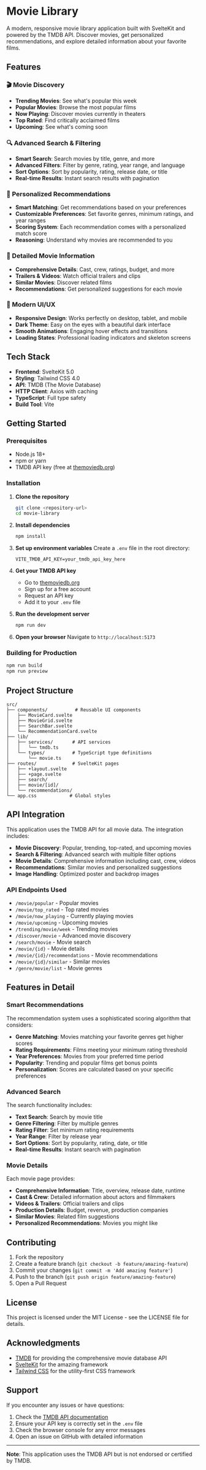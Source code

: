 # Movie Library

A modern, responsive movie library application built with SvelteKit and powered by the TMDB API. Discover movies, get personalized recommendations, and explore detailed information about your favorite films.

## Features

### 🎬 Movie Discovery
- **Trending Movies**: See what's popular this week
- **Popular Movies**: Browse the most popular films
- **Now Playing**: Discover movies currently in theaters
- **Top Rated**: Find critically acclaimed films
- **Upcoming**: See what's coming soon

### 🔍 Advanced Search & Filtering
- **Smart Search**: Search movies by title, genre, and more
- **Advanced Filters**: Filter by genre, rating, year range, and language
- **Sort Options**: Sort by popularity, rating, release date, or title
- **Real-time Results**: Instant search results with pagination

### 🧠 Personalized Recommendations
- **Smart Matching**: Get recommendations based on your preferences
- **Customizable Preferences**: Set favorite genres, minimum ratings, and year ranges
- **Scoring System**: Each recommendation comes with a personalized match score
- **Reasoning**: Understand why movies are recommended to you

### 📱 Detailed Movie Information
- **Comprehensive Details**: Cast, crew, ratings, budget, and more
- **Trailers & Videos**: Watch official trailers and clips
- **Similar Movies**: Discover related films
- **Recommendations**: Get personalized suggestions for each movie

### 🎨 Modern UI/UX
- **Responsive Design**: Works perfectly on desktop, tablet, and mobile
- **Dark Theme**: Easy on the eyes with a beautiful dark interface
- **Smooth Animations**: Engaging hover effects and transitions
- **Loading States**: Professional loading indicators and skeleton screens

## Tech Stack

- **Frontend**: SvelteKit 5.0
- **Styling**: Tailwind CSS 4.0
- **API**: TMDB (The Movie Database)
- **HTTP Client**: Axios with caching
- **TypeScript**: Full type safety
- **Build Tool**: Vite

## Getting Started

### Prerequisites

- Node.js 18+ 
- npm or yarn
- TMDB API key (free at [themoviedb.org](https://www.themoviedb.org/settings/api))

### Installation

1. **Clone the repository**
   ```bash
   git clone <repository-url>
   cd movie-library
   ```

2. **Install dependencies**
   ```bash
   npm install
   ```

3. **Set up environment variables**
   Create a `.env` file in the root directory:
   ```env
   VITE_TMDB_API_KEY=your_tmdb_api_key_here
   ```

4. **Get your TMDB API key**
   - Go to [themoviedb.org](https://www.themoviedb.org/settings/api)
   - Sign up for a free account
   - Request an API key
   - Add it to your `.env` file

5. **Run the development server**
   ```bash
   npm run dev
   ```

6. **Open your browser**
   Navigate to `http://localhost:5173`

### Building for Production

```bash
npm run build
npm run preview
```

## Project Structure

```
src/
├── components/          # Reusable UI components
│   ├── MovieCard.svelte
│   ├── MovieGrid.svelte
│   ├── SearchBar.svelte
│   └── RecommendationCard.svelte
├── lib/
│   ├── services/       # API services
│   │   └── tmdb.ts
│   └── types/          # TypeScript type definitions
│       └── movie.ts
├── routes/             # SvelteKit pages
│   ├── +layout.svelte
│   ├── +page.svelte
│   ├── search/
│   ├── movie/[id]/
│   └── recommendations/
└── app.css            # Global styles
```

## API Integration

This application uses the TMDB API for all movie data. The integration includes:

- **Movie Discovery**: Popular, trending, top-rated, and upcoming movies
- **Search & Filtering**: Advanced search with multiple filter options
- **Movie Details**: Comprehensive information including cast, crew, videos
- **Recommendations**: Similar movies and personalized suggestions
- **Image Handling**: Optimized poster and backdrop images

### API Endpoints Used

- `/movie/popular` - Popular movies
- `/movie/top_rated` - Top rated movies
- `/movie/now_playing` - Currently playing movies
- `/movie/upcoming` - Upcoming movies
- `/trending/movie/week` - Trending movies
- `/discover/movie` - Advanced movie discovery
- `/search/movie` - Movie search
- `/movie/{id}` - Movie details
- `/movie/{id}/recommendations` - Movie recommendations
- `/movie/{id}/similar` - Similar movies
- `/genre/movie/list` - Movie genres

## Features in Detail

### Smart Recommendations

The recommendation system uses a sophisticated scoring algorithm that considers:

- **Genre Matching**: Movies matching your favorite genres get higher scores
- **Rating Requirements**: Films meeting your minimum rating threshold
- **Year Preferences**: Movies from your preferred time period
- **Popularity**: Trending and popular films get bonus points
- **Personalization**: Scores are calculated based on your specific preferences

### Advanced Search

The search functionality includes:

- **Text Search**: Search by movie title
- **Genre Filtering**: Filter by multiple genres
- **Rating Filter**: Set minimum rating requirements
- **Year Range**: Filter by release year
- **Sort Options**: Sort by popularity, rating, date, or title
- **Real-time Results**: Instant search with pagination

### Movie Details

Each movie page provides:

- **Comprehensive Information**: Title, overview, release date, runtime
- **Cast & Crew**: Detailed information about actors and filmmakers
- **Videos & Trailers**: Official trailers and clips
- **Production Details**: Budget, revenue, production companies
- **Similar Movies**: Related film suggestions
- **Personalized Recommendations**: Movies you might like

## Contributing

1. Fork the repository
2. Create a feature branch (`git checkout -b feature/amazing-feature`)
3. Commit your changes (`git commit -m 'Add amazing feature'`)
4. Push to the branch (`git push origin feature/amazing-feature`)
5. Open a Pull Request

## License

This project is licensed under the MIT License - see the LICENSE file for details.

## Acknowledgments

- [TMDB](https://www.themoviedb.org/) for providing the comprehensive movie database API
- [SvelteKit](https://kit.svelte.dev/) for the amazing framework
- [Tailwind CSS](https://tailwindcss.com/) for the utility-first CSS framework

## Support

If you encounter any issues or have questions:

1. Check the [TMDB API documentation](https://developers.themoviedb.org/3)
2. Ensure your API key is correctly set in the `.env` file
3. Check the browser console for any error messages
4. Open an issue on GitHub with detailed information

---

**Note**: This application uses the TMDB API but is not endorsed or certified by TMDB.
